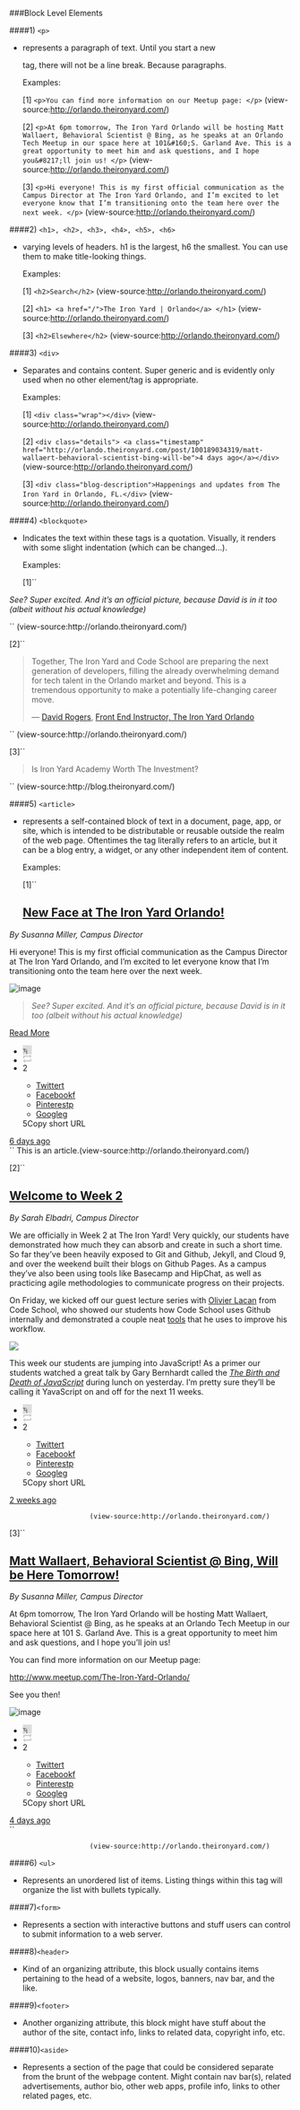 <!--examples of html we find-->


###Block Level Elements

####1) ``<p>``
* represents a paragraph of text. Until you start a new <p> tag,
there will not be a line break. Because paragraphs.

  Examples:

  [1] ``<p>You can find more information on our Meetup page: </p>``   (view-source:http://orlando.theironyard.com/)

  [2] ``<p>At 6pm tomorrow, The Iron Yard Orlando will be hosting Matt Wallaert, Behavioral Scientist @ Bing, as he speaks
  at an Orlando Tech Meetup in our space here at 101&#160;S. Garland Ave. This is a great opportunity to meet him and
  ask questions, and I hope you&#8217;ll join us! </p>``     (view-source:http://orlando.theironyard.com/)

  [3] ``<p>Hi everyone! This is my first official communication as the Campus Director at The Iron Yard Orlando, and I’m
  excited to let everyone know that I’m transitioning onto the team here over the next week. </p>`` (view-source:http://orlando.theironyard.com/)

####2) ``<h1>, <h2>, <h3>, <h4>, <h5>, <h6>``
* varying levels of headers. h1 is
the largest, h6 the smallest. You can use them to make title-looking things.

  Examples:

  [1] ``<h2>Search</h2>`` (view-source:http://orlando.theironyard.com/)

  [2] ``<h1>
        <a href="/">The Iron Yard | Orlando</a>
      </h1>`` (view-source:http://orlando.theironyard.com/)

  [3] ``<h2>Elsewhere</h2>`` (view-source:http://orlando.theironyard.com/)


####3) ``<div>``
* Separates and contains content. Super generic and is evidently
only used when no other element/tag is appropriate.

  Examples:

    [1] ``<div class="wrap"></div>`` (view-source:http://orlando.theironyard.com/)

    [2] ``<div class="details">
                            <a class="timestamp" href="http://orlando.theironyard.com/post/100189034319/matt-wallaert-behavioral-scientist-bing-will-be">4 days ago</a></div>``
                (view-source:http://orlando.theironyard.com/)  

    [3] ``<div class="blog-description">Happenings and updates from The Iron Yard in Orlando, FL.</div>``
                (view-source:http://orlando.theironyard.com/)  

####4) ``<blockquote>``
* Indicates the text within these tags is a quotation.
Visually, it renders with some slight indentation (which can be changed...).

  Examples:

  [1]``<blockquote>
<p><em>See? Super excited. And it’s an official picture, because David is in it too (albeit without his actual knowledge)</em></p>
</blockquote>`` (view-source:http://orlando.theironyard.com/)

  [2]``<blockquote>
<p><span>Together, The Iron Yard and Code School are preparing the next generation of developers, filling the already overwhelming demand for tech talent in the Orlando market and beyond. This is a tremendous opportunity to make a potentially life-changing career move.</span></p>
<p><span>&#8212; </span><a href="http://al-the-x.me/" target="_blank"><span>David Rogers</span></a><span>, </span><span><a href="http://theironyard.com/about/team/#david-rogers" target="_blank">Front End Instructor, The Iron Yard Orlando</a></span></p>
</blockquote>`` (view-source:http://orlando.theironyard.com/)

  [3]``<blockquote>
Is Iron Yard Academy Worth The Investment?
</blockquote>`` (view-source:http://blog.theironyard.com/)



####5) ``<article>``
* represents a self-contained block of text in a document, page, app, or site, which is intended
to be distributable or reusable outside the realm of the web page. Oftentimes the tag literally refers
to an article, but it can be a blog entry, a widget, or any other independent item of content.

  Examples:

  [1]``        <article class="post type-text" id="100079465824"><div class="clearfix rte">
                            <h1 class="title">
                                  <a href="http://orlando.theironyard.com/post/100079465824/new-face-at-the-iron-yard-orlando">New Face at The Iron Yard Orlando!</a></h1>
<p><em>By Susanna Miller, Campus Director</em></p>
<p>Hi everyone! This is my first official communication as the Campus Director at The Iron Yard Orlando, and I’m excited to let everyone know that I’m transitioning onto the team here over the next week. </p>
<p><img alt="image" src="https://31.media.tumblr.com/d3d0f8f992dc15b685f6677202a45c6e/tumblr_inline_ndhpy816T71t311sy.jpg"></p>
<blockquote>
<p><em>See? Super excited. And it’s an official picture, because David is in it too (albeit without his actual knowledge)</em></p>
</blockquote>
<p></p>
<p class="read_more_container"><a href="http://orlando.theironyard.com/post/100079465824/new-face-at-the-iron-yard-orlando" class="read_more">Read More</a></p></div><aside class="metadata clearfix">
                          <ul class="meta-tools clearfix">
                            <li class="like"><div class="like_button" data-post-id="100079465824" id="like_button_100079465824"><iframe id="like_iframe_100079465824" src="http://assets.tumblr.com/assets/html/like_iframe.html?_v=eec83bdba6047aaffe0aea2a68f975cb#name=tiyorlando&amp;post_id=100079465824&amp;color=grey&amp;rk=LV3ksh0Z" scrolling="no" width="16" height="16" frameborder="0" class="like_toggle" allowTransparency="true"></iframe></div></li>
                            <li class="reblog"><a href="https://www.tumblr.com/reblog/100079465824/LV3ksh0Z" class="reblog_button"style="display: block;width:16px;height:16px;"><svg width="100%" height="100%" viewBox="0 0 21 21" xmlns="http://www.w3.org/2000/svg" xmlns:xlink="http://www.w3.org/1999/xlink" fill="#ccc"><path d="M5.01092527,5.99908429 L16.0088498,5.99908429 L16.136,9.508 L20.836,4.752 L16.136,0.083 L16.1360004,3.01110845 L2.09985349,3.01110845 C1.50585349,3.01110845 0.979248041,3.44726568 0.979248041,4.45007306 L0.979248041,10.9999998 L3.98376463,8.30993634 L3.98376463,6.89801007 C3.98376463,6.20867902 4.71892527,5.99908429 5.01092527,5.99908429 Z"></path><path d="M17.1420002,13.2800293 C17.1420002,13.5720293 17.022957,14.0490723 16.730957,14.0490723 L4.92919922,14.0490723 L4.92919922,11 L0.5,15.806 L4.92919922,20.5103758 L5.00469971,16.9990234 L18.9700928,16.9990234 C19.5640928,16.9990234 19.9453125,16.4010001 19.9453125,15.8060001 L19.9453125,9.5324707 L17.142,12.203"></path></svg></a></li>
                            <li class="share">
                              <span class="icon">2</span>
                              <div class="pop-up-wrap">
                                <div class="pop-up">
                                  <ul class="share-items">
                                    <li class="share-item twitter">
                                      <a href="https://twitter.com/intent/tweet?url=http://orlando.theironyard.com/post/100079465824/new-face-at-the-iron-yard-orlando" target="_blank">Twitter<span class="icon">t</span></a>
                                    </li>
                                    <li class="share-item facebook">
                                      <a href="https://www.facebook.com/sharer.php?u=http://orlando.theironyard.com/post/100079465824/new-face-at-the-iron-yard-orlando" target="_blank">Facebook<span class="icon">f</span></a>
                                    </li>
                                    <li class="share-item pinterest">
                                      <a href="#" target="_blank">Pinterest<span class="icon">p</span></a>
                                    </li>
                                    <li class="share-item google">
                                      <a href="https://plus.google.com/share?url=http://orlando.theironyard.com/post/100079465824/new-face-at-the-iron-yard-orlando" target="_blank">Google<span class="icon">g</span></a>
                                    </li>
                                  </ul>
                                  <div class="copy-link-wrap">
                                    <a data-clipboard-text="http://tmblr.co/ZRA0zm1TDCtLW"><span class="icon">5</span><span class="label">Copy short URL</span></a>
                                  </div>
                                </div>
                              </div>
                            </li>
                          </ul>
                          <div class="details">
                            <a class="timestamp" href="http://orlando.theironyard.com/post/100079465824/new-face-at-the-iron-yard-orlando">6 days ago</a></div>
                        </aside></article>`` This is an article.(view-source:http://orlando.theironyard.com/)

  [2]``<article class="post type-text" id="98822138374"><div class="clearfix rte">
                            <h1 class="title">
                                  <a href="http://orlando.theironyard.com/post/98822138374/welcome-to-week-2">Welcome to Week 2</a></h1><p><em>By Sarah Elbadri, Campus Director</em></p>
<p>We are officially in Week 2 at The Iron Yard! Very quickly, our students have demonstrated how much they can absorb and create in such a short time. So far they&#8217;ve been heavily exposed to Git and Github, Jekyll, and Cloud 9, and over the weekend built their blogs on Github Pages. As a campus they&#8217;ve also been using tools like Basecamp and HipChat, as well as practicing agile methodologies to communicate progress on their projects.</p>
<p>On Friday, we kicked off our guest lecture series with <a href="http://olivierlacan.com/about/">Olivier Lacan</a> from Code School, who showed our students how Code School uses Github internally and demonstrated a couple neat <a href="http://olivierlacan.com/tools/">tools</a> that he uses to improve his workflow. </p>
<p><img src="http://media.tumblr.com/805cd883f4122aaaaaab2589c11d66d5/tumblr_inline_ncpzt8sS1E1t0hk69.png"/></p>

<p>This week our students are jumping into JavaScript! As a primer our students watched a great talk by Gary Bernhardt called the <em><a href="https://www.destroyallsoftware.com/talks/the-birth-and-death-of-javascript">The Birth and Death of JavaScript</a> </em>during lunch on yesterday. I&#8217;m pretty sure they&#8217;ll be calling it YavaScript on and off for the next 11 weeks.</p></div><aside class="metadata clearfix">
                          <ul class="meta-tools clearfix">
                            <li class="like"><div class="like_button" data-post-id="98822138374" id="like_button_98822138374"><iframe id="like_iframe_98822138374" src="http://assets.tumblr.com/assets/html/like_iframe.html?_v=eec83bdba6047aaffe0aea2a68f975cb#name=tiyorlando&amp;post_id=98822138374&amp;color=grey&amp;rk=lYHH9850" scrolling="no" width="16" height="16" frameborder="0" class="like_toggle" allowTransparency="true"></iframe></div></li>
                            <li class="reblog"><a href="https://www.tumblr.com/reblog/98822138374/lYHH9850" class="reblog_button"style="display: block;width:16px;height:16px;"><svg width="100%" height="100%" viewBox="0 0 21 21" xmlns="http://www.w3.org/2000/svg" xmlns:xlink="http://www.w3.org/1999/xlink" fill="#ccc"><path d="M5.01092527,5.99908429 L16.0088498,5.99908429 L16.136,9.508 L20.836,4.752 L16.136,0.083 L16.1360004,3.01110845 L2.09985349,3.01110845 C1.50585349,3.01110845 0.979248041,3.44726568 0.979248041,4.45007306 L0.979248041,10.9999998 L3.98376463,8.30993634 L3.98376463,6.89801007 C3.98376463,6.20867902 4.71892527,5.99908429 5.01092527,5.99908429 Z"></path><path d="M17.1420002,13.2800293 C17.1420002,13.5720293 17.022957,14.0490723 16.730957,14.0490723 L4.92919922,14.0490723 L4.92919922,11 L0.5,15.806 L4.92919922,20.5103758 L5.00469971,16.9990234 L18.9700928,16.9990234 C19.5640928,16.9990234 19.9453125,16.4010001 19.9453125,15.8060001 L19.9453125,9.5324707 L17.142,12.203"></path></svg></a></li>
                            <li class="share">
                              <span class="icon">2</span>
                              <div class="pop-up-wrap">
                                <div class="pop-up">
                                  <ul class="share-items">
                                    <li class="share-item twitter">
                                      <a href="https://twitter.com/intent/tweet?url=http://orlando.theironyard.com/post/98822138374/welcome-to-week-2" target="_blank">Twitter<span class="icon">t</span></a>
                                    </li>
                                    <li class="share-item facebook">
                                      <a href="https://www.facebook.com/sharer.php?u=http://orlando.theironyard.com/post/98822138374/welcome-to-week-2" target="_blank">Facebook<span class="icon">f</span></a>
                                    </li>
                                    <li class="share-item pinterest">
                                      <a href="#" target="_blank">Pinterest<span class="icon">p</span></a>
                                    </li>
                                    <li class="share-item google">
                                      <a href="https://plus.google.com/share?url=http://orlando.theironyard.com/post/98822138374/welcome-to-week-2" target="_blank">Google<span class="icon">g</span></a>
                                    </li>
                                  </ul>
                                  <div class="copy-link-wrap">
                                    <a data-clipboard-text="http://tmblr.co/ZRA0zm1S2GYe6"><span class="icon">5</span><span class="label">Copy short URL</span></a>
                                  </div>
                                </div>
                              </div>
                            </li>
                          </ul>
                          <div class="details">
                            <a class="timestamp" href="http://orlando.theironyard.com/post/98822138374/welcome-to-week-2">2 weeks ago</a></div>
                        </aside></article>


                        (view-source:http://orlando.theironyard.com/)


  [3]``<article class="post type-text" id="100189034319"><div class="clearfix rte">
                            <h1 class="title">
                                  <a href="http://orlando.theironyard.com/post/100189034319/matt-wallaert-behavioral-scientist-bing-will-be">Matt Wallaert, Behavioral Scientist @ Bing, Will be Here Tomorrow!</a></h1><p><em>By Susanna Miller, Campus Director</em></p>
<p>At 6pm tomorrow, The Iron Yard Orlando will be hosting Matt Wallaert, Behavioral Scientist @ Bing, as he speaks at an Orlando Tech Meetup in our space here at 101&#160;S. Garland Ave. This is a great opportunity to meet him and ask questions, and I hope you&#8217;ll join us! </p>
<p>You can find more information on our Meetup page: </p>
<p><a href="http://www.meetup.com/The-Iron-Yard-Orlando/">http://www.meetup.com/The-Iron-Yard-Orlando/</a></p>
<p>See you then!</p>
<p><img alt="image" src="http://media.tumblr.com/c5b6fcd73c1e6a076269eb477b09c379/tumblr_inline_ndk4rsMem41t311sy.jpg"/></p></div><aside class="metadata clearfix">
                          <ul class="meta-tools clearfix">
                            <li class="like"><div class="like_button" data-post-id="100189034319" id="like_button_100189034319"><iframe id="like_iframe_100189034319" src="http://assets.tumblr.com/assets/html/like_iframe.html?_v=eec83bdba6047aaffe0aea2a68f975cb#name=tiyorlando&amp;post_id=100189034319&amp;color=grey&amp;rk=hKWAw8Ht" scrolling="no" width="16" height="16" frameborder="0" class="like_toggle" allowTransparency="true"></iframe></div></li>
                            <li class="reblog"><a href="https://www.tumblr.com/reblog/100189034319/hKWAw8Ht" class="reblog_button"style="display: block;width:16px;height:16px;"><svg width="100%" height="100%" viewBox="0 0 21 21" xmlns="http://www.w3.org/2000/svg" xmlns:xlink="http://www.w3.org/1999/xlink" fill="#ccc"><path d="M5.01092527,5.99908429 L16.0088498,5.99908429 L16.136,9.508 L20.836,4.752 L16.136,0.083 L16.1360004,3.01110845 L2.09985349,3.01110845 C1.50585349,3.01110845 0.979248041,3.44726568 0.979248041,4.45007306 L0.979248041,10.9999998 L3.98376463,8.30993634 L3.98376463,6.89801007 C3.98376463,6.20867902 4.71892527,5.99908429 5.01092527,5.99908429 Z"></path><path d="M17.1420002,13.2800293 C17.1420002,13.5720293 17.022957,14.0490723 16.730957,14.0490723 L4.92919922,14.0490723 L4.92919922,11 L0.5,15.806 L4.92919922,20.5103758 L5.00469971,16.9990234 L18.9700928,16.9990234 C19.5640928,16.9990234 19.9453125,16.4010001 19.9453125,15.8060001 L19.9453125,9.5324707 L17.142,12.203"></path></svg></a></li>
                            <li class="share">
                              <span class="icon">2</span>
                              <div class="pop-up-wrap">
                                <div class="pop-up">
                                  <ul class="share-items">
                                    <li class="share-item twitter">
                                      <a href="https://twitter.com/intent/tweet?url=http://orlando.theironyard.com/post/100189034319/matt-wallaert-behavioral-scientist-bing-will-be" target="_blank">Twitter<span class="icon">t</span></a>
                                    </li>
                                    <li class="share-item facebook">
                                      <a href="https://www.facebook.com/sharer.php?u=http://orlando.theironyard.com/post/100189034319/matt-wallaert-behavioral-scientist-bing-will-be" target="_blank">Facebook<span class="icon">f</span></a>
                                    </li>
                                    <li class="share-item pinterest">
                                      <a href="#" target="_blank">Pinterest<span class="icon">p</span></a>
                                    </li>
                                    <li class="share-item google">
                                      <a href="https://plus.google.com/share?url=http://orlando.theironyard.com/post/100189034319/matt-wallaert-behavioral-scientist-bing-will-be" target="_blank">Google<span class="icon">g</span></a>
                                    </li>
                                  </ul>
                                  <div class="copy-link-wrap">
                                    <a data-clipboard-text="http://tmblr.co/ZRA0zm1TJkrTF"><span class="icon">5</span><span class="label">Copy short URL</span></a>
                                  </div>
                                </div>
                              </div>
                            </li>
                          </ul>
                          <div class="details">
                            <a class="timestamp" href="http://orlando.theironyard.com/post/100189034319/matt-wallaert-behavioral-scientist-bing-will-be">4 days ago</a></div>
                        </aside></article>``

                        (view-source:http://orlando.theironyard.com/)



####6) ``<ul>``
* Represents an unordered list of items. Listing things within
this tag will organize the list with bullets typically.

####7)``<form>``
* Represents a section with interactive buttons and stuff users
can control to submit information to a web server.

####8)``<header>``
* Kind of an organizing attribute, this block usually contains
items pertaining to the head of a website, logos, banners, nav bar, and
the like.

####9)``<footer>``
* Another organizing attribute, this block might have stuff
about the author of the site, contact info, links to related data, copyright
info, etc.

####10)``<aside>``
* Represents a section of the page that could be considered
separate from the brunt of the webpage content. Might contain nav bar(s),
related advertisements, author bio, other web apps, profile info, links
to other related pages, etc.
